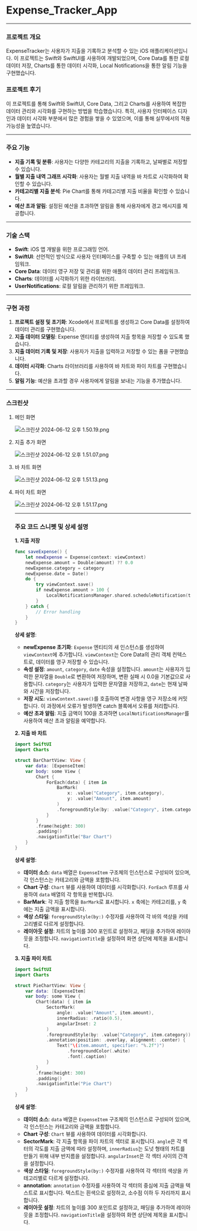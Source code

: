 # Expense_Tracker_App

---

### 프로젝트 개요

ExpenseTracker는 사용자가 지출을 기록하고 분석할 수 있는 iOS 애플리케이션입니다. 이 프로젝트는 Swift와 SwiftUI를 사용하여 개발되었으며, Core Data를 통한 로컬 데이터 저장, Charts를 통한 데이터 시각화, Local Notifications을 통한 알림 기능을 구현했습니다.

### 프로젝트 후기

이 프로젝트를 통해 Swift와 SwiftUI, Core Data, 그리고 Charts를 사용하여 복잡한 데이터 관리와 시각화를 구현하는 방법을 학습했습니다. 특히, 사용자 인터페이스 디자인과 데이터 시각화 부분에서 많은 경험을 쌓을 수 있었으며, 이를 통해 실무에서의 적용 가능성을 높였습니다.

---

### 주요 기능

- **지출 기록 및 분류**: 사용자는 다양한 카테고리의 지출을 기록하고, 날짜별로 저장할 수 있습니다.
- **월별 지출 내역 그래프 시각화**: 사용자는 월별 지출 내역을 바 차트로 시각화하여 확인할 수 있습니다.
- **카테고리별 지출 분석**: Pie Chart를 통해 카테고리별 지출 비율을 확인할 수 있습니다.
- **예산 초과 알림**: 설정된 예산을 초과하면 알림을 통해 사용자에게 경고 메시지를 제공합니다.

---

### 기술 스택

- **Swift**: iOS 앱 개발을 위한 프로그래밍 언어.
- **SwiftUI**: 선언적인 방식으로 사용자 인터페이스를 구축할 수 있는 애플의 UI 프레임워크.
- **Core Data**: 데이터 영구 저장 및 관리를 위한 애플의 데이터 관리 프레임워크.
- **Charts**: 데이터를 시각화하기 위한 라이브러리.
- **UserNotifications**: 로컬 알림을 관리하기 위한 프레임워크.

---

### 구현 과정

1. **프로젝트 설정 및 초기화**: Xcode에서 프로젝트를 생성하고 Core Data를 설정하여 데이터 관리를 구현했습니다.
2. **지출 데이터 모델링**: Expense 엔티티를 생성하여 지출 항목을 저장할 수 있도록 했습니다.
3. **지출 데이터 기록 및 저장**: 사용자가 지출을 입력하고 저장할 수 있는 폼을 구현했습니다.
4. **데이터 시각화**: Charts 라이브러리를 사용하여 바 차트와 파이 차트를 구현했습니다.
5. **알림 기능**: 예산을 초과할 경우 사용자에게 알림을 보내는 기능을 추가했습니다.

---

### 스크린샷

1. 메인 화면
    
    ![스크린샷 2024-06-12 오후 1.50.19.png](https://prod-files-secure.s3.us-west-2.amazonaws.com/f9f35de7-0091-4a79-819a-501ef9435828/0bb0f907-aef6-4a19-8272-006a7b7edc61/%E1%84%89%E1%85%B3%E1%84%8F%E1%85%B3%E1%84%85%E1%85%B5%E1%86%AB%E1%84%89%E1%85%A3%E1%86%BA_2024-06-12_%E1%84%8B%E1%85%A9%E1%84%92%E1%85%AE_1.50.19.png)
    
2. 지출 추가 화면
    
    ![스크린샷 2024-06-12 오후 1.51.07.png](https://prod-files-secure.s3.us-west-2.amazonaws.com/f9f35de7-0091-4a79-819a-501ef9435828/6034ce89-d2ae-4d9d-b323-87a15c6bf500/%E1%84%89%E1%85%B3%E1%84%8F%E1%85%B3%E1%84%85%E1%85%B5%E1%86%AB%E1%84%89%E1%85%A3%E1%86%BA_2024-06-12_%E1%84%8B%E1%85%A9%E1%84%92%E1%85%AE_1.51.07.png)
    

1. 바 차트 화면
    
    ![스크린샷 2024-06-12 오후 1.51.13.png](https://prod-files-secure.s3.us-west-2.amazonaws.com/f9f35de7-0091-4a79-819a-501ef9435828/00c3a8ac-ef37-4cae-be35-9e3bfa729109/%E1%84%89%E1%85%B3%E1%84%8F%E1%85%B3%E1%84%85%E1%85%B5%E1%86%AB%E1%84%89%E1%85%A3%E1%86%BA_2024-06-12_%E1%84%8B%E1%85%A9%E1%84%92%E1%85%AE_1.51.13.png)
    
2. 파이 차트 화면
    
    ![스크린샷 2024-06-12 오후 1.51.17.png](https://prod-files-secure.s3.us-west-2.amazonaws.com/f9f35de7-0091-4a79-819a-501ef9435828/c34ec7eb-834a-4da8-a09a-c688a4dbc113/%E1%84%89%E1%85%B3%E1%84%8F%E1%85%B3%E1%84%85%E1%85%B5%E1%86%AB%E1%84%89%E1%85%A3%E1%86%BA_2024-06-12_%E1%84%8B%E1%85%A9%E1%84%92%E1%85%AE_1.51.17.png)
    
    ---
    
    ### 주요 코드 스니펫 및 상세 설명
    
    **1. 지출 저장**
    
    ```swift
    func saveExpense() {
        let newExpense = Expense(context: viewContext)
        newExpense.amount = Double(amount) ?? 0.0
        newExpense.category = category
        newExpense.date = Date()
        do {
            try viewContext.save()
            if newExpense.amount > 100 {
                LocalNotificationsManager.shared.scheduleNotification(title: "Budget Alert", body: "You have exceeded your budget!")
            }
        } catch {
            // Error handling
        }
    }
    
    ```
    
    **상세 설명**:
    
    - **newExpense 초기화**: `Expense` 엔티티의 새 인스턴스를 생성하여 `viewContext`에 추가합니다. `viewContext`는 Core Data의 관리 객체 컨텍스트로, 데이터를 영구 저장할 수 있습니다.
    - **속성 설정**: `amount`, `category`, `date` 속성을 설정합니다. `amount`는 사용자가 입력한 문자열을 `Double`로 변환하여 저장하며, 변환 실패 시 0.0을 기본값으로 사용합니다. `category`는 사용자가 입력한 문자열을 저장하고, `date`는 현재 날짜와 시간을 저장합니다.
    - **저장 시도**: `viewContext.save()`를 호출하여 변경 사항을 영구 저장소에 커밋합니다. 이 과정에서 오류가 발생하면 catch 블록에서 오류를 처리합니다.
    - **예산 초과 알림**: 지출 금액이 100을 초과하면 `LocalNotificationsManager`를 사용하여 예산 초과 알림을 예약합니다.
    
    **2. 지출 바 차트**
    
    ```swift
    import SwiftUI
    import Charts
    
    struct BarChartView: View {
        var data: [ExpenseItem]
        var body: some View {
            Chart {
                ForEach(data) { item in
                    BarMark(
                        x: .value("Category", item.category),
                        y: .value("Amount", item.amount)
                    )
                    .foregroundStyle(by: .value("Category", item.category))
                }
            }
            .frame(height: 300)
            .padding()
            .navigationTitle("Bar Chart")
        }
    }
    
    ```
    
    **상세 설명**:
    
    - **데이터 소스**: `data` 배열은 `ExpenseItem` 구조체의 인스턴스로 구성되어 있으며, 각 인스턴스는 카테고리와 금액을 포함합니다.
    - **Chart 구성**: `Chart` 뷰를 사용하여 데이터를 시각화합니다. `ForEach` 루프를 사용하여 `data` 배열의 각 항목을 반복합니다.
    - **BarMark**: 각 지출 항목을 `BarMark`로 표시합니다. `x` 축에는 카테고리를, `y` 축에는 지출 금액을 표시합니다.
    - **색상 스타일**: `foregroundStyle(by:)` 수정자를 사용하여 각 바의 색상을 카테고리별로 다르게 설정합니다.
    - **레이아웃 설정**: 차트의 높이를 300 포인트로 설정하고, 패딩을 추가하여 레이아웃을 조정합니다. `navigationTitle`을 설정하여 화면 상단에 제목을 표시합니다.
    
    **3. 지출 파이 차트**
    
    ```swift
    import SwiftUI
    import Charts
    
    struct PieChartView: View {
        var data: [ExpenseItem]
        var body: some View {
            Chart(data) { item in
                SectorMark(
                    angle: .value("Amount", item.amount),
                    innerRadius: .ratio(0.5),
                    angularInset: 2
                )
                .foregroundStyle(by: .value("Category", item.category))
                .annotation(position: .overlay, alignment: .center) {
                    Text("\(item.amount, specifier: "%.2f")")
                        .foregroundColor(.white)
                        .font(.caption)
                }
            }
            .frame(height: 300)
            .padding()
            .navigationTitle("Pie Chart")
        }
    }
    
    ```
    
    **상세 설명**:
    
    - **데이터 소스**: `data` 배열은 `ExpenseItem` 구조체의 인스턴스로 구성되어 있으며, 각 인스턴스는 카테고리와 금액을 포함합니다.
    - **Chart 구성**: `Chart` 뷰를 사용하여 데이터를 시각화합니다.
    - **SectorMark**: 각 지출 항목을 파이 차트의 섹터로 표시합니다. `angle`은 각 섹터의 각도를 지출 금액에 따라 설정하며, `innerRadius`는 도넛 형태의 차트를 만들기 위해 내부 반지름을 설정합니다. `angularInset`은 각 섹터 사이의 간격을 설정합니다.
    - **색상 스타일**: `foregroundStyle(by:)` 수정자를 사용하여 각 섹터의 색상을 카테고리별로 다르게 설정합니다.
    - **annotation**: `annotation` 수정자를 사용하여 각 섹터의 중심에 지출 금액을 텍스트로 표시합니다. 텍스트는 흰색으로 설정하고, 소수점 이하 두 자리까지 표시합니다.
    - **레이아웃 설정**: 차트의 높이를 300 포인트로 설정하고, 패딩을 추가하여 레이아웃을 조정합니다. `navigationTitle`을 설정하여 화면 상단에 제목을 표시합니다.
